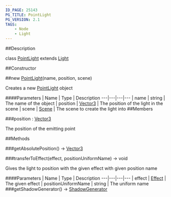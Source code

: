 ```yaml
---
ID_PAGE: 25143
PG_TITLE: PointLight
PG_VERSION: 2.1
TAGS:
    - Node
    - Light
---
```

##Description

class [PointLight](/classes/2.2/PointLight) extends [Light](/classes/2.2/Light)



##Constructor

##new [PointLight](/classes/2.2/PointLight)(name, position, scene)

Creates a new [PointLight](/classes/2.2/PointLight) object

####Parameters
 | Name | Type | Description
---|---|---|---
 | name | string |  The name of the object
 | position | [Vector3](/classes/2.2/Vector3) |  The position of the light in the scene
 | scene | [Scene](/classes/2.2/Scene) |  The scene to create the light into
##Members

###position : [Vector3](/classes/2.2/Vector3)

The position of the emitting point

##Methods

###getAbsolutePosition() &rarr; [Vector3](/classes/2.2/Vector3)


###transferToEffect(effect, positionUniformName) &rarr; void

Gives the light to position with the given effect with given position name

####Parameters
 | Name | Type | Description
---|---|---|---
 | effect | [Effect](/classes/2.2/Effect) |  The given effect
 | positionUniformName | string |  The uniform name
###getShadowGenerator() &rarr; [ShadowGenerator](/classes/2.2/ShadowGenerator)



